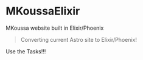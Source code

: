 # MKoussaElixir
MKoussa website built in Elixir/Phoenix

>Converting current Astro site to Elixir/Phoenix!

Use the Tasks!!!

